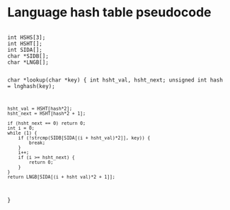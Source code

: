 Language hash table pseudocode
==============================

<code>
int HSHS[3];
int HSHT[];
int SIDA[];
char *SIDB[];
char *LNGB[];

char *lookup(char *key) {
	int hsht_val, hsht_next;
	unsigned int hash = lnghash(key);

	hsht_val = HSHT[hash*2];
	hsht_next = HSHT[hash*2 + 1];

	if (hsht_next == 0) return 0;
	int i = 0;
	while (1) {
		if (!strcmp(SIDB[SIDA[(i + hsht_val)*2]], key)) {
			break;
		}
		i++;
		if (i >= hsht_next) {
			return 0;
		}
	}
	return LNGB[SIDA[(i + hsht_val)*2 + 1]];
}
</code>
